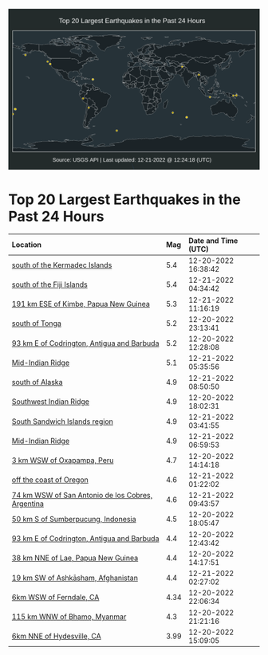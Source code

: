 ![Map](./map.png)

# Top 20 Largest Earthquakes in the Past 24 Hours

| Location | Mag | Date and Time (UTC) |
|:---|:---|:---|
| [south of the Kermadec Islands](https://earthquake.usgs.gov/earthquakes/eventpage/us6000jall) | 5.4 | 12-20-2022 16:38:42 |
| [south of the Fiji Islands](https://earthquake.usgs.gov/earthquakes/eventpage/us6000jarz) | 5.4 | 12-21-2022 04:34:42 |
| [191 km ESE of Kimbe, Papua New Guinea](https://earthquake.usgs.gov/earthquakes/eventpage/us6000jau3) | 5.3 | 12-21-2022 11:16:19 |
| [south of Tonga](https://earthquake.usgs.gov/earthquakes/eventpage/us6000japz) | 5.2 | 12-20-2022 23:13:41 |
| [93 km E of Codrington, Antigua and Barbuda](https://earthquake.usgs.gov/earthquakes/eventpage/us6000jaj6) | 5.2 | 12-20-2022 12:28:08 |
| [Mid-Indian Ridge](https://earthquake.usgs.gov/earthquakes/eventpage/us6000jash) | 5.1 | 12-21-2022 05:35:56 |
| [south of Alaska](https://earthquake.usgs.gov/earthquakes/eventpage/us6000jatf) | 4.9 | 12-21-2022 08:50:50 |
| [Southwest Indian Ridge](https://earthquake.usgs.gov/earthquakes/eventpage/us6000jam0) | 4.9 | 12-20-2022 18:02:31 |
| [South Sandwich Islands region](https://earthquake.usgs.gov/earthquakes/eventpage/us6000jark) | 4.9 | 12-21-2022 03:41:55 |
| [Mid-Indian Ridge](https://earthquake.usgs.gov/earthquakes/eventpage/us6000jasw) | 4.9 | 12-21-2022 06:59:53 |
| [3 km WSW of Oxapampa, Peru](https://earthquake.usgs.gov/earthquakes/eventpage/us6000jaks) | 4.7 | 12-20-2022 14:14:18 |
| [off the coast of Oregon](https://earthquake.usgs.gov/earthquakes/eventpage/us6000jaqz) | 4.6 | 12-21-2022 01:22:02 |
| [74 km WSW of San Antonio de los Cobres, Argentina](https://earthquake.usgs.gov/earthquakes/eventpage/us6000jatu) | 4.6 | 12-21-2022 09:43:57 |
| [50 km S of Sumberpucung, Indonesia](https://earthquake.usgs.gov/earthquakes/eventpage/us6000jaly) | 4.5 | 12-20-2022 18:05:47 |
| [93 km E of Codrington, Antigua and Barbuda](https://earthquake.usgs.gov/earthquakes/eventpage/us6000jaja) | 4.4 | 12-20-2022 12:43:42 |
| [38 km NNE of Lae, Papua New Guinea](https://earthquake.usgs.gov/earthquakes/eventpage/us6000jakr) | 4.4 | 12-20-2022 14:17:51 |
| [19 km SW of Ashkāsham, Afghanistan](https://earthquake.usgs.gov/earthquakes/eventpage/us6000jar7) | 4.4 | 12-21-2022 02:27:02 |
| [6km WSW of Ferndale, CA](https://earthquake.usgs.gov/earthquakes/eventpage/nc73822026) | 4.34 | 12-20-2022 22:06:34 |
| [115 km WNW of Bhamo, Myanmar](https://earthquake.usgs.gov/earthquakes/eventpage/us6000japf) | 4.3 | 12-20-2022 21:21:16 |
| [6km NNE of Hydesville, CA](https://earthquake.usgs.gov/earthquakes/eventpage/nc73821636) | 3.99 | 12-20-2022 15:09:05 |
